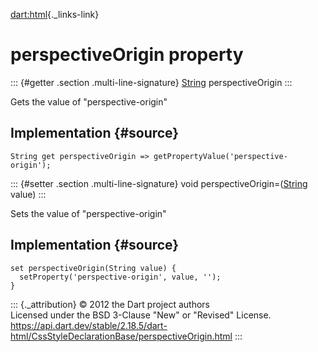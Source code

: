 [dart:html](../../dart-html/dart-html-library){._links-link}

perspectiveOrigin property
==========================

::: {#getter .section .multi-line-signature}
[String](../../dart-core/string-class) perspectiveOrigin
:::

Gets the value of \"perspective-origin\"

Implementation {#source}
--------------

``` {.language-dart data-language="dart"}
String get perspectiveOrigin => getPropertyValue('perspective-origin');
```

::: {#setter .section .multi-line-signature}
void perspectiveOrigin=([String](../../dart-core/string-class) value)
:::

Sets the value of \"perspective-origin\"

Implementation {#source}
--------------

``` {.language-dart data-language="dart"}
set perspectiveOrigin(String value) {
  setProperty('perspective-origin', value, '');
}
```

::: {._attribution}
© 2012 the Dart project authors\
Licensed under the BSD 3-Clause \"New\" or \"Revised\" License.\
<https://api.dart.dev/stable/2.18.5/dart-html/CssStyleDeclarationBase/perspectiveOrigin.html>
:::
